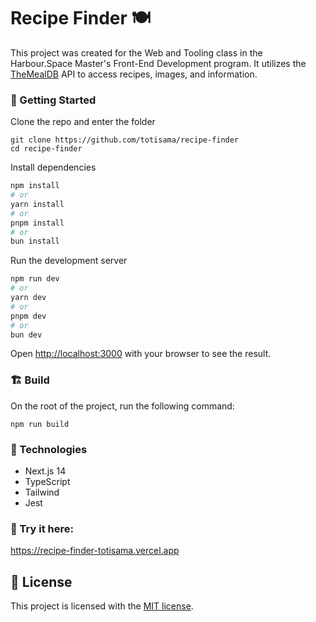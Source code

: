 # Recipe Finder 🍽️

This project was created for the Web and Tooling class in the Harbour.Space Master's Front-End Development program. It utilizes the [TheMealDB](https://www.themealdb.com/api.php) API to access recipes, images, and information.

### 🧱 Getting Started

Clone the repo and enter the folder

```
git clone https://github.com/totisama/recipe-finder
cd recipe-finder
```

Install dependencies

```bash
npm install
# or
yarn install
# or
pnpm install
# or
bun install
```

Run the development server

```bash
npm run dev
# or
yarn dev
# or
pnpm dev
# or
bun dev
```

Open [http://localhost:3000](http://localhost:3000) with your browser to see the result.

### 🏗️ Build

On the root of the project, run the following command:

```
npm run build
```

### 🔨 Technologies

- Next.js 14
- TypeScript
- Tailwind
- Jest

### 🧪 Try it here:

https://recipe-finder-totisama.vercel.app

## 🪪 License

This project is licensed with the [MIT license](LICENSE).
